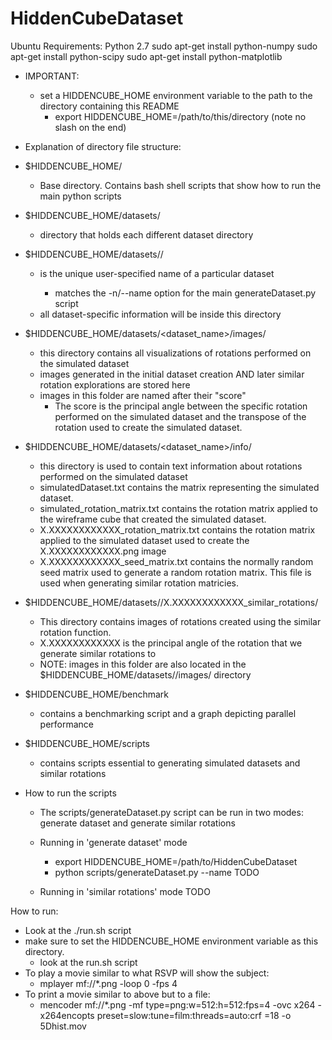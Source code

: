 HiddenCubeDataset
=================

Ubuntu Requirements:
Python 2.7
sudo apt-get install python-numpy
sudo apt-get install python-scipy
sudo apt-get install python-matplotlib

- IMPORTANT:
  - set a HIDDENCUBE_HOME environment variable to the path to the directory containing this README
    - export HIDDENCUBE_HOME=/path/to/this/directory  (note no slash on the end)

- Explanation of directory file structure:

 - $HIDDENCUBE_HOME/ 
   - Base directory. Contains bash shell scripts that show how to run the main python scripts

 - $HIDDENCUBE_HOME/datasets/
   - directory that holds each different dataset directory

 - $HIDDENCUBE_HOME/datasets/<dataset name>/
   - <dataset name> is the unique user-specified name of a particular dataset
     - matches the -n/--name option for the main generateDataset.py script
   - all dataset-specific information will be inside this directory

 - $HIDDENCUBE_HOME/datasets/<dataset_name>/images/
   - this directory contains all visualizations of rotations performed on the simulated dataset
   - images generated in the initial dataset creation AND later similar rotation explorations are stored here
   - images in this folder are named after their "score"
     - The score is the principal angle between the specific rotation performed on the simulated dataset and the transpose of the rotation used to create the simulated dataset.

  - $HIDDENCUBE_HOME/datasets/<dataset_name>/info/
    - this directory is used to contain text information about rotations performed on the simulated dataset
    - simulatedDataset.txt contains the matrix representing the simulated dataset.
    - simulated_rotation_matrix.txt contains the rotation matrix applied to the wireframe cube that created the simulated dataset.
    - X.XXXXXXXXXXXX_rotation_matrix.txt contains the rotation matrix applied to the simulated dataset used to create the X.XXXXXXXXXXXX.png image
    - X.XXXXXXXXXXXX_seed_matrix.txt contains the normally random seed matrix used to generate a random rotation matrix.  This file is used when generating similar rotation matricies.

  - $HIDDENCUBE_HOME/datasets/<dataset name>/X.XXXXXXXXXXXX_similar_rotations/
    - This directory contains images of rotations created using the similar rotation function.  
    - X.XXXXXXXXXXXX is the principal angle of the rotation that we generate similar rotations to
    - NOTE: images in this folder are also located in the $HIDDENCUBE_HOME/datasets/<dataset name>/images/ directory

  - $HIDDENCUBE_HOME/benchmark
    - contains a benchmarking script and a graph depicting parallel performance

  - $HIDDENCUBE_HOME/scripts
    - contains scripts essential to generating simulated datasets and similar rotations


- How to run the scripts
  - The scripts/generateDataset.py script can be run in two modes: generate dataset and generate similar rotations
  - Running in 'generate dataset' mode
    - export HIDDENCUBE_HOME=/path/to/HiddenCubeDataset
    - python scripts/generateDataset.py --name <dataset name> 
TODO

  - Running in 'similar rotations' mode
TODO


How to run:
  - Look at the ./run.sh script
  - make sure to set the HIDDENCUBE_HOME environment variable as this directory.
    - look at the run.sh script
  - To play a movie similar to what RSVP will show the subject:
    - mplayer mf://*.png  -loop 0 -fps 4
  - To print a movie similar to above but to a file:
    - mencoder mf://*.png -mf type=png:w=512:h=512:fps=4 -ovc x264 -x264encopts preset=slow:tune=film:threads=auto:crf
=18 -o 5Dhist.mov

